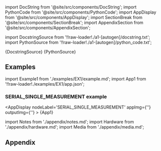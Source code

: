
[//]: # (Custom component imports)

import DocString from '@site/src/components/DocString';
import PythonCode from '@site/src/components/PythonCode';
import AppDisplay from '@site/src/components/AppDisplay';
import SectionBreak from '@site/src/components/SectionBreak';
import AppendixSection from '@site/src/components/AppendixSection';

[//]: # (Docstring)

import DocstringSource from '!!raw-loader!./a1-[autogen]/docstring.txt';
import PythonSource from '!!raw-loader!./a1-[autogen]/python_code.txt';

<DocString>{DocstringSource}</DocString>
<PythonCode GLink='IO/PROTOCOLS/SERIAL/BASIC/SERIAL_SINGLE_MEASUREMENT/SERIAL_SINGLE_MEASUREMENT.py'>{PythonSource}</PythonCode>

<SectionBreak />

    

[//]: # (Examples)

## Examples

import Example1 from './examples/EX1/example.md';
import App1 from '!!raw-loader!./examples/EX1/app.json';

### SERIAL_SINGLE_MEASUREMENT example

<AppDisplay
    nodeLabel='SERIAL_SINGLE_MEASUREMENT'
    appImg={''}
    outputImg={''}
    >
    {App1}
</AppDisplay>

<Example1 />

<SectionBreak />

    

[//]: # (Appendix)

import Notes from './appendix/notes.md';
import Hardware from './appendix/hardware.md';
import Media from './appendix/media.md';

## Appendix

<AppendixSection index={0} folderPath='nodes/IO/PROTOCOLS/SERIAL/BASIC/SERIAL_SINGLE_MEASUREMENT/appendix/'><Notes /></AppendixSection>
<AppendixSection index={1} folderPath='nodes/IO/PROTOCOLS/SERIAL/BASIC/SERIAL_SINGLE_MEASUREMENT/appendix/'><Hardware /></AppendixSection>
<AppendixSection index={2} folderPath='nodes/IO/PROTOCOLS/SERIAL/BASIC/SERIAL_SINGLE_MEASUREMENT/appendix/'><Media /></AppendixSection>



